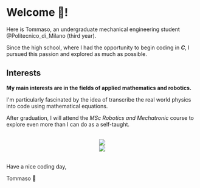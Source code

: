 # Welcome :panda_face:!

Here is Tommaso, an undergraduate mechanical engineering student @Politecnico_di_Milano (third year).

Since the high school, where I had the opportunity to begin coding in **_C_**, I pursued this passion and explored as much as possible.

## Interests

**My main interests are in the fields of applied mathematics and robotics.**

I'm particularly fascinated by the idea of transcribe the real world physics into code using mathematical equations.

After graduation, I will attend the _MSc Robotics and Mechatronic_ course to explore even more than I can do as a self-taught.

</br>

<div align="center">

<img src="https://github-readme-stats.vercel.app/api?username=Bocchio01&show_icons=true&title_color=ffa500&bg_color=000000&text_color=ffffff&card_width=480" />

</br>

<img src="https://github-readme-stats.vercel.app/api/top-langs/?username=Bocchio01&show_icons=true&title_color=ffa500&bg_color=000000&text_color=ffffff&exclude_repo=Personal_web_site&langs_count=4&layout=compact&card_width=430" />

</div>

</br>

Have a nice coding day,

Tommaso :panda_face:
